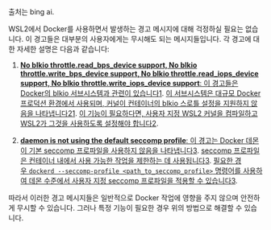 출처는 bing ai.

WSL2에서 Docker를 사용하면서 발생하는 경고 메시지에 대해 걱정하실 필요는 없습니다. 이 경고들은 대부분의 사용자에게는 무시해도 되는 메시지들입니다. 각 경고에 대한 자세한 설명은 다음과 같습니다:

1. [**No blkio throttle.read_bps_device support, No blkio throttle.write_bps_device support, No blkio throttle.read_iops_device support, No blkio throttle.write_iops_device support**: 이 경고들은 Docker의 blkio 서브시스템과 관련이 있습니다](https://stackoverflow.com/questions/69968135/warning-no-blkio-throttle-read-bps-device-support-what-is-this-message)[1](https://stackoverflow.com/questions/69968135/warning-no-blkio-throttle-read-bps-device-support-what-is-this-message). [이 서브시스템은 대규모 Docker 프로덕션 환경에서 사용되며, 커널이 컨테이너의 blkio 스로틀 설정을 지원하지 않음을 나타냅니다](https://forums.docker.com/t/no-blkio-warnings-on-docker-info/115857)[2](https://forums.docker.com/t/no-blkio-warnings-on-docker-info/115857)[1](https://stackoverflow.com/questions/69968135/warning-no-blkio-throttle-read-bps-device-support-what-is-this-message). [이 기능이 필요하다면, 사용자 지정 WSL2 커널을 컴파일하고 WSL2가 그것을 사용하도록 설정해야 합니다](https://forums.docker.com/t/no-blkio-warnings-on-docker-info/115857)[2](https://forums.docker.com/t/no-blkio-warnings-on-docker-info/115857).
    
2. [**daemon is not using the default seccomp profile**: 이 경고는 Docker 데몬이 기본 seccomp 프로파일을 사용하지 않음을 나타냅니다](https://stackoverflow.com/questions/77001300/warning-daemon-is-not-using-the-default-seccomp-profile)[3](https://stackoverflow.com/questions/77001300/warning-daemon-is-not-using-the-default-seccomp-profile). [seccomp 프로파일은 컨테이너 내에서 사용 가능한 작업을 제한하는 데 사용됩니다](https://stackoverflow.com/questions/77001300/warning-daemon-is-not-using-the-default-seccomp-profile)[3](https://stackoverflow.com/questions/77001300/warning-daemon-is-not-using-the-default-seccomp-profile). [필요한 경우 `dockerd --seccomp-profile <path_to_seccomp_profile>` 명령어를 사용하여 데몬 수준에서 사용자 지정 seccomp 프로파일을 적용할 수 있습니다](https://stackoverflow.com/questions/77001300/warning-daemon-is-not-using-the-default-seccomp-profile)[3](https://stackoverflow.com/questions/77001300/warning-daemon-is-not-using-the-default-seccomp-profile).
    

따라서 이러한 경고 메시지들은 일반적으로 Docker 작업에 영향을 주지 않으며 안전하게 무시할 수 있습니다. 그러나 특정 기능이 필요한 경우 위의 방법으로 해결할 수 있습니다.